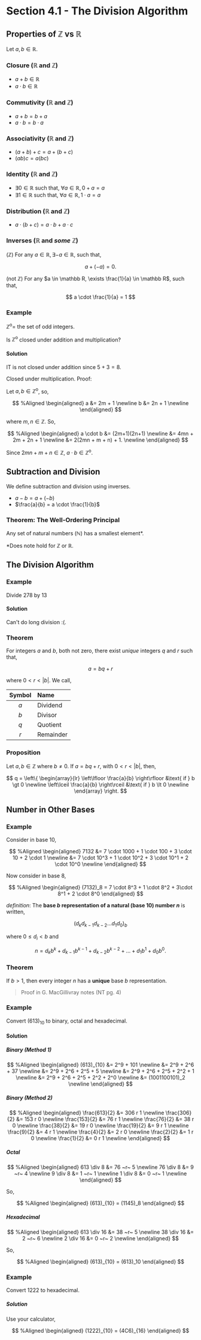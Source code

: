 
# Section 4.1 - The Division Algorithm

## Properties of $\mathbb Z$ vs $\mathbb R$

Let $a,b \in \mathbb R$.

### Closure ($\mathbb R$ and $\mathbb Z$)

* $a + b \in \mathbb R$
* $a \cdot b \in \mathbb R$


### Commutivity ($\mathbb R$ and $\mathbb Z$)

* $a + b = b + a$
* $a \cdot b = b \cdot a$


### Associativity ($\mathbb R$ and $\mathbb Z$)

* $(a + b) + c = a + (b + c)$
* $(ab)c = a(bc)$


### Identity ($\mathbb R$ and $\mathbb Z$)

* $\exists 0 \in \mathbb R$ such that, $\forall a \in \mathbb R, 0+a = a$
* $\exists 1 \in \mathbb R$ such that, $\forall a \in \mathbb R, 1 \cdot a = a$


### Distribution ($\mathbb R$ and $\mathbb Z$)

* $a \cdot (b + c) = a \cdot b + a \cdot c$

### Inverses ($\mathbb R$ and _some_  $\mathbb Z$)

($\mathbb Z$) For any $a \in \mathbb R, \exists -a \in \mathbb R$, such that,

$$
    a + (-a) = 0.
$$

(not $\mathbb Z$) For any $a \in \mathbb R, \exists \frac{1}{a} \in \mathbb R$, such that,

$$
    a \cdot \frac{1}{a} = 1
$$

### Example

$\mathbb Z ^\text{o} =$ the set of odd integers.

Is $\mathbb Z ^\text{o}$ closed under addition and multiplication?

#### Solution

IT is not closed under addition since $5 + 3 = 8$.

Closed under multiplication. Proof:

Let $a,b \in \mathbb Z ^\text{o}$, so,

$$ %Aligned
\begin{aligned}
    a &= 2m + 1 \newline
    b &= 2n + 1 \newline
\end{aligned}
$$

where $m,n \in \mathbb Z$. So,

$$ %Aligned
\begin{aligned}
    a \cdot b &= (2m+1)(2n+1) \newline
    &= 4mn + 2m + 2n + 1 \newline
    &= 2(2mn + m + n) + 1. \newline
\end{aligned}
$$

Since $2mn + m + n \in \mathbb Z$, $a \cdot b \in \mathbb Z^\text{o}$.

## Subtraction and Division

We define subtraction and division using inverses.

* $a - b = a + (-b)$
* $\frac{a}{b} = a \cdot \frac{1}{b}$

### Theorem: The Well-Ordering Principal

Any set of natural numbers ($\mathbb N$) has a smallest element*.

*Does note hold for $\mathbb Z$ or $\mathbb R$.

## The Division Algorithm

### Example

Divide $278$ by $13$

#### Solution

Can't do long division :(.

### Theorem

For integers $a$ and $b$, both not zero, there exist _unique_ integers $q$ and $r$ such that,

$$
    a = bq + r
$$

where $0 \lt r \lt |b|$. We call,

| Symbol | Name |
|:-:|:--|
|$a$| Dividend |
|$b$| Divisor |
|$q$| Quotient |
|$r$| Remainder |

### Proposition

Let $a,b \in \mathbb Z$ where $b \neq 0$. If $a = bq + r$, with $0 \lt r \lt |b|$, then,

$$
    q = \left\{
     \begin{array}{lr}
       \left\lfloor \frac{a}{b} \right\rfloor &\text{ if } b \gt 0 \newline
       \left\lceil \frac{a}{b} \right\rceil &\text{ if } b \lt 0 \newline
     \end{array}
   \right.
$$

## Number in Other Bases

### Example

Consider in base 10,

$$ %Aligned
\begin{aligned}
    7132 &= 7 \cdot 1000 + 1 \cdot 100 + 3 \cdot 10 + 2 \cdot 1 \newline
    &= 7 \cdot 10^3 + 1 \cdot 10^2 + 3 \cdot 10^1 + 2 \cdot 10^0 \newline
\end{aligned}
$$

Now consider in base 8,

$$ %Aligned
\begin{aligned}
    (7132)_8 = 7 \cdot 8^3 + 1 \cdot 8^2 + 3\cdot 8^1 + 2 \cdot 8^0
\end{aligned}
$$


_definition_: The __base $b$ representation of a natural (base 10) number $n$__ is written,

$$
    (d_k d_{k-1} d_{k-2} ... d_1 d_0)_b
$$

where $0 \le d_i \lt b$ and

$$
    n = d_kb^k + d_{k-1}b^{k-1} + d_{k-2}b^{k-2} + ... + d_1b^1 + d_0b^0.
$$

### Theorem

If $b \gt 1$, then every integer $n$ has a __unique__ base $b$ representation.

> Proof in G. MacGillivray notes (NT pg. 4)

### Example

Convert $(613)_{10}$ to binary, octal and hexadecimal.

#### Solution

##### Binary (Method 1)

$$ %Aligned
\begin{aligned}
    (613)_{10} &= 2^9 + 101 \newline
    &= 2^9 + 2^6 + 37 \newline
    &= 2^9 + 2^6 + 2^5 + 5 \newline
    &= 2^9 + 2^6 + 2^5 + 2^2 + 1 \newline
    &= 2^9 + 2^6 + 2^5 + 2^2 + 2^0 \newline
    &= (1001100101)_2 \newline
\end{aligned}
$$

##### Binary (Method 2)

$$ %Aligned
\begin{aligned}
    \frac{613}{2} &= 306 r 1 \newline
    \frac{306}{2} &= 153 r 0 \newline
    \frac{153}{2} &= 76 r 1 \newline
    \frac{76}{2} &= 38 r 0 \newline
    \frac{38}{2} &= 19 r 0 \newline
    \frac{19}{2} &= 9 r 1 \newline
    \frac{9}{2} &= 4 r 1 \newline
    \frac{4}{2} &= 2 r 0 \newline
    \frac{2}{2} &= 1 r 0 \newline
    \frac{1}{2} &= 0 r 1 \newline
\end{aligned}
$$

##### Octal

$$ %Aligned
\begin{aligned}
    613 \div 8 &= 76 ~r~ 5 \newline
    76 \div 8 &= 9 ~r~ 4 \newline
    9 \div 8 &= 1 ~r~ 1 \newline
    1 \div 8 &= 0 ~r~ 1 \newline
\end{aligned}
$$

So,

$$ %Aligned
\begin{aligned}
    (613)_{10} = (1145)_8
\end{aligned}
$$

##### Hexadecimal

$$ %Aligned
\begin{aligned}
    613 \div 16 &= 38 ~r~ 5 \newline
    38 \div 16 &= 2 ~r~ 6 \newline
    2 \div 16 &= 0 ~r~ 2 \newline
\end{aligned}
$$

So,

$$ %Aligned
\begin{aligned}
    (613)_{10} = (613)_10
\end{aligned}
$$

### Example

Convert $1222$ to hexadecimal.

##### Solution

Use your calculator,

$$ %Aligned
\begin{aligned}
    (1222)_{10} = (4C6)_{16}
\end{aligned}
$$
